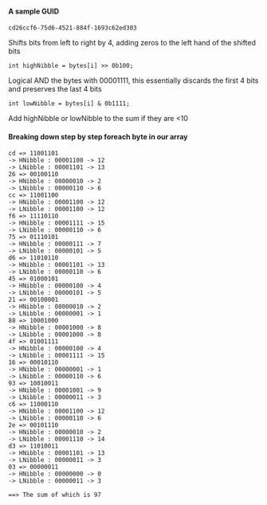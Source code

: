 #### A sample GUID

`cd26ccf6-75d6-4521-884f-1693c62ed303`

Shifts bits from left to right by 4, adding zeros to the left hand of the shifted bits

`int highNibble = bytes[i] >> 0b100;`

Logical AND the bytes with 00001111, this essentially discards the first 4 bits and preserves the last 4 bits

`int lowNibble = bytes[i] & 0b1111;`

Add highNibble or lowNibble to the sum if they are <10

#### Breaking down step by step foreach byte in our array
    cd => 11001101 
    -> HNibble : 00001100 -> 12
    -> LNibble : 00001101 -> 13
    26 => 00100110
    -> HNibble : 00000010 -> 2
    -> LNibble : 00000110 -> 6
    cc => 11001100
    -> HNibble : 00001100 -> 12
    -> LNibble : 00001100 -> 12
    f6 => 11110110
    -> HNibble : 00001111 -> 15
    -> LNibble : 00000110 -> 6
    75 => 01110101
    -> HNibble : 00000111 -> 7
    -> LNibble : 00000101 -> 5
    d6 => 11010110
    -> HNibble : 00001101 -> 13
    -> LNibble : 00000110 -> 6
    45 => 01000101
    -> HNibble : 00000100 -> 4
    -> LNibble : 00000101 -> 5
    21 => 00100001
    -> HNibble : 00000010 -> 2
    -> LNibble : 00000001 -> 1
    88 => 10001000
    -> HNibble : 00001000 -> 8
    -> LNibble : 00001000 -> 8
    4f => 01001111
    -> HNibble : 00000100 -> 4
    -> LNibble : 00001111 -> 15
    16 => 00010110
    -> HNibble : 00000001 -> 1
    -> LNibble : 00000110 -> 6
    93 => 10010011
    -> HNibble : 00001001 -> 9
    -> LNibble : 00000011 -> 3
    c6 => 11000110
    -> HNibble : 00001100 -> 12
    -> LNibble : 00000110 -> 6
    2e => 00101110
    -> HNibble : 00000010 -> 2
    -> LNibble : 00001110 -> 14
    d3 => 11010011
    -> HNibble : 00001101 -> 13
    -> LNibble : 00000011 -> 3
    03 => 00000011
    -> HNibble : 00000000 -> 0
    -> LNibble : 00000011 -> 3

    ==> The sum of which is 97
